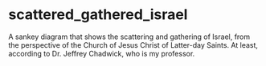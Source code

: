 # scattered_gathered_israel
A sankey diagram that shows the scattering and gathering of Israel, from the perspective of the Church of Jesus Christ of Latter-day Saints. At least, according to Dr. Jeffrey Chadwick, who is my professor.
